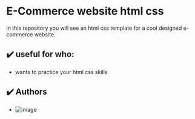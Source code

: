 # E-Commerce website html css

in this repository you will see an html css template for a cool designed e-commerce website.

## :heavy_check_mark: useful for who:

-   wants to practice your html css skills

## :heavy_check_mark: Authors

-  ![image](https://user-images.githubusercontent.com/116089212/205221866-fb75065e-4bd0-4d39-a3aa-17a4fb52c559.png)
